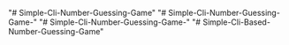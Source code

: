 "# Simple-Cli-Number-Guessing-Game" 
"# Simple-Cli-Number-Guessing-Game-" 
"# Simple-Cli-Number-Guessing-Game-" 
"# Simple-Cli-Based-Number-Guessing-Game" 
